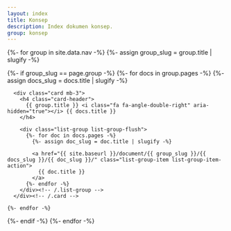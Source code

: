 ```yaml
---
layout: index
title: Konsep
description: Index dokumen konsep.
group: konsep
---
```


{%- for group in site.data.nav -%}
  {%- assign group_slug = group.title | slugify -%}

  {%- if group_slug == page.group -%}
    {%- for docs in group.pages -%}
      {%- assign docs_slug = docs.title | slugify -%}

      <div class="card mb-3">
        <h4 class="card-header">
          {{ group.title }} <i class="fa fa-angle-double-right" aria-hidden="true"></i> {{ docs.title }}
        </h4>

        <div class="list-group list-group-flush">
          {%- for doc in docs.pages -%}
            {%- assign doc_slug = doc.title | slugify -%}

            <a href="{{ site.baseurl }}/document/{{ group_slug }}/{{ docs_slug }}/{{ doc_slug }}/" class="list-group-item list-group-item-action">
              {{ doc.title }}
            </a>
          {%- endfor -%}
        </div><!-- /.list-group -->
      </div><!-- /.card -->

    {%- endfor -%}
  {%- endif -%}
{%- endfor -%}
